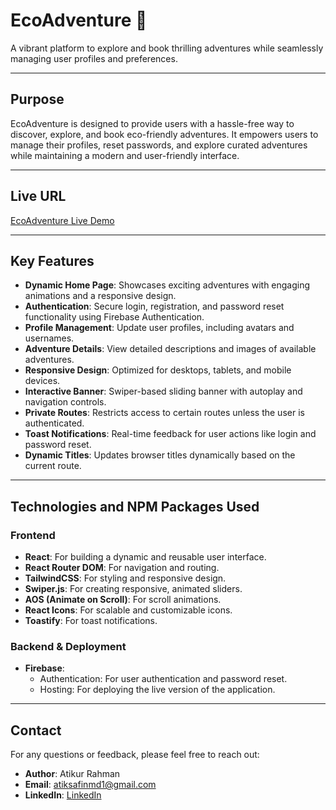 # **EcoAdventure** 🌿  
A vibrant platform to explore and book thrilling adventures while seamlessly managing user profiles and preferences.

---

## **Purpose**
EcoAdventure is designed to provide users with a hassle-free way to discover, explore, and book eco-friendly adventures. It empowers users to manage their profiles, reset passwords, and explore curated adventures while maintaining a modern and user-friendly interface.

---

## **Live URL**
[EcoAdventure Live Demo](https://eco-adventure-21e6c.firebaseapp.com)

---

## **Key Features**
- **Dynamic Home Page**: Showcases exciting adventures with engaging animations and a responsive design.
- **Authentication**: Secure login, registration, and password reset functionality using Firebase Authentication.
- **Profile Management**: Update user profiles, including avatars and usernames.
- **Adventure Details**: View detailed descriptions and images of available adventures.
- **Responsive Design**: Optimized for desktops, tablets, and mobile devices.
- **Interactive Banner**: Swiper-based sliding banner with autoplay and navigation controls.
- **Private Routes**: Restricts access to certain routes unless the user is authenticated.
- **Toast Notifications**: Real-time feedback for user actions like login and password reset.
- **Dynamic Titles**: Updates browser titles dynamically based on the current route.

---

## **Technologies and NPM Packages Used**

### **Frontend**
- **React**: For building a dynamic and reusable user interface.
- **React Router DOM**: For navigation and routing.
- **TailwindCSS**: For styling and responsive design.
- **Swiper.js**: For creating responsive, animated sliders.
- **AOS (Animate on Scroll)**: For scroll animations.
- **React Icons**: For scalable and customizable icons.
- **Toastify**: For toast notifications.

### **Backend & Deployment**
- **Firebase**:
  - Authentication: For user authentication and password reset.
  - Hosting: For deploying the live version of the application.


---

## **Contact**

For any questions or feedback, please feel free to reach out:
- **Author**: Atikur Rahman
- **Email**: atiksafinmd1@gmail.com
- **LinkedIn**: [LinkedIn](https://linkedin.com/in/atikur-rahman-9680262b4/)
